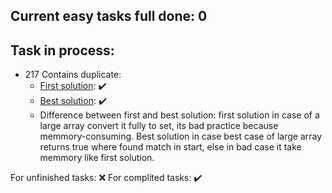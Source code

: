 ## Current easy tasks full done: 0

## Task in process:
- 217 Contains duplicate: 
    - [First solution](./containsDuplicate/firstSolution.mjs): ✔️
    - [Best solution](./containsDuplicate/bestSolution.mjs): ✔️
    - <span id="217-difference">Difference between first and best solution: first solution in case of a large array convert it fully to set, its bad practice because memmory-consuming. Best solution in case best case of large array returns true where found match in start, else in bad case it take memmory like first solution.</span>


For unfinished tasks: ❌
For complited tasks: ✔️